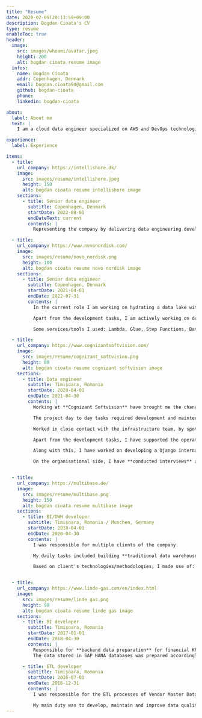 ```yaml
---
title: "Resume"
date: 2020-02-09T20:13:59+09:00
description: Bogdan Cioata's CV
type: resume
enableToc: true
header:
  image:
    src: images/whoami/avatar.jpeg
    height: 200
    alt: bogdan cioata resume image
  infos:
    name: Bogdan Cioata
    addr: Copenhagen, Denmark
    email: bogdan.cioata94@gmail.com
    github: bogdan-cioata
    phone:
    linkedin: bogdan-cioata

about:
  label: About me
  text: |
    I am a cloud data engineer specialized on AWS and DevOps technologies, as well accustomed working with different BI solutions used for building data warehouses like Snowflake and Microsoft BI stack.

experience:
  label: Experience

items:
  - title:
    url_company: https://intellishore.dk/
    image:
      src: images/resume/intellishore.jpeg
      height: 150
      alt: bogdan cioata resume intellishore image
    sections:
      - title: Senior data engineer
        subtitle: Copenhagen, Denmark
        startDate: 2022-08-01
        endDateText: current
        contents: |
          Representing the company by delivering data engineering development and consulting expertise.

  - title:
    url_company: https://www.novonordisk.com/
    image:
      src: images/resume/novo_nordisk.png
      height: 100
      alt: bogdan cioata resume novo nordisk image
    sections:
      - title: Senior data engineer
        subtitle: Copenhagen, Denmark
        startDate: 2021-04-01
        endDate: 2022-07-31
        contents: |
          In the current role I am working on hydrating a data lake with supply chain data coming from various data sources.

          Apart from the development tasks, I am actively working on designing the future data architecture, so to enable advanced analytics workloads, as well as traditional reporting.

          Some services/tools I used: Lambda, Glue, Step Functions, Batch, SNS, SQS, DynamoDB, RDS, EC2, Docker, CodeStar, DMS, CDK, Cloudformation, Microsoft PowerAutomate.

  - title:
    url_company: https://www.cognizantsoftvision.com/
    image:
      src: images/resume/cognizant_softvision.png
      height: 80
      alt: bogdan cioata resume cognizant softvision image
    sections:
      - title: Data engineer
        subtitle: Timișoara, Romania
        startDate: 2020-04-01
        endDate: 2021-04-30
        contents: |
          Working at **Cognizant Softvision** have brought me the chance to do the shift towards cloud technologies and DevOps tools, such as **AWS** and **Terraform**.

          The project day to day tasks required development and maintenance of data pipelines that were meant to ingest and process data from **relational databases**, **streaming data** sources and flat files into an enterprise datalake. _Lambda, Glue, DynamoDB, DAX, Kinesis Firehose, CodePipeline_ were the bread and butter, while the CI/CD infrastructure was managed with Terraform.

          Worked in close contact with the infrastructure team, by spotting bugs and suggesting new features to existing code base. Developed and maintained code according to domain best practices (Unit tests, SemVer, SOLID).

          Apart from the development tasks, I have supported the operational team in their tasks, by debugging and tuning **PySpark** intensive data processing jobs on top of **Palantir Foundry**.

          Along with this, I have worked on developing a Django internal web app.

          On the organisational side, I have **conducted interviews** and assessed candidates for the Big data team.


  - title:
    url_company: https://multibase.de/
    image:
      src: images/resume/multibase.png
      height: 150
      alt: bogdan cioata resume multibase image
    sections:
      - title: BI/DWH developer
        subtitle: Timișoara, Romania / Munchen, Germany
        startDate: 2018-04-01
        endDate: 2020-04-30
        contents: |
          I was responsible for multiple clients of the company.

          My daily tasks included building **traditional data warehouses** from scratch, extending and maintaining existing ones, frontend applications, ETL flows, support client's developers, testing and software documentation.

          Based on client's technologies/methodologies, I made use of: **Microsoft BI suite** (SSIS, SSAS, SSRS, SQL Server, PowerBI), **Oracle databases**, **Oracle APEX**, **SAP Data Services**, **MongoDB**, **Git**, **DataVault**, **dimensional modelling**.


  - title:
    url_company: https://www.linde-gas.com/en/index.html
    image:
      src: images/resume/linde_gas.png
      height: 90
      alt: bogdan cioata resume linde gas image
    sections:
      - title: BI developer
        subtitle: Timișoara, Romania
        startDate: 2017-01-01
        endDate: 2018-04-30
        contents: |
          Responsible for **backend data preparation** for financial KPI reports shown in Tableau dashboards, which were connected live to **SAP HANA database**.
          The data stored in SAP HANA databases was prepared accordingly to business rules with **R scripts** and ETL mappings created in **Informatica PowerCenter**.

      - title: ETL developer
        subtitle: Timișoara, Romania
        startDate: 2016-07-01
        endDate: 2016-12-31
        contents: |
          I was responsible for the ETL processes of Vendor Master Data department.

          My main duty was to develop, maintain and improve data quality rules in **Informatica PowerCenter** suite, altogether with data preparation, required for Tableau dashboards, for which I've been partly involved in sketching them.
---
```

